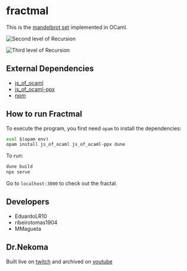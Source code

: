# fractmal

This is the [mandelbrot set](https://en.wikipedia.org/wiki/Mandelbrot_set) implemented in OCaml.

![Second level of Recursion]("f1.png")

![Third level of Recursion]("f2.png")

## External Dependencies

- [js_of_ocaml](https://opam.ocaml.org/packages/js_of_ocaml/)
- [js_of_ocaml-ppx](https://opam.ocaml.org/packages/js_of_ocaml-ppx/)
- [npm](https://nodejs.org/en/)

## How to run Fractmal

To execute the program, you first need `opam` to install the dependencies:

```bash
eval $(opam env)
opam install js_of_ocaml js_of_ocaml-ppx dune
```

To run:

```bash
dune build
npx serve

```

Go to `localhost:3000` to check out the fractal.

## Developers

- EduardoLR10
- ribeirotomas1904
- MMagueta

## Dr.Nekoma

Built live on [twitch](https://www.twitch.tv/drnekoma) and archived on [youtube](https://www.youtube.com/channel/UCMyzdYsPiBU3xoqaOeahr6Q)
